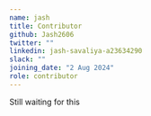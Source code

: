 ```yaml
---
name: jash
title: Contributor
github: Jash2606
twitter: ""
linkedin: jash-savaliya-a23634290
slack: ""
joining_date: "2 Aug 2024"
role: contributor
---
```


Still waiting for this
